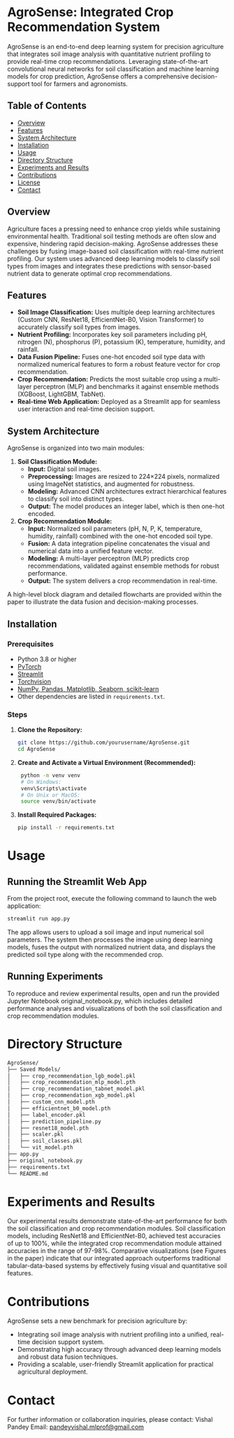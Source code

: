 # AgroSense: Integrated Crop Recommendation System

AgroSense is an end-to-end deep learning system for precision agriculture that integrates soil image analysis with quantitative nutrient profiling to provide real-time crop recommendations. Leveraging state-of-the-art convolutional neural networks for soil classification and machine learning models for crop prediction, AgroSense offers a comprehensive decision-support tool for farmers and agronomists.

## Table of Contents

- [Overview](#overview)
- [Features](#features)
- [System Architecture](#system-architecture)
- [Installation](#installation)
- [Usage](#usage)
- [Directory Structure](#directory-structure)
- [Experiments and Results](#experiments-and-results)
- [Contributions](#contributions)
- [License](#license)
- [Contact](#contact)

## Overview

Agriculture faces a pressing need to enhance crop yields while sustaining environmental health. Traditional soil testing methods are often slow and expensive, hindering rapid decision-making. AgroSense addresses these challenges by fusing image-based soil classification with real-time nutrient profiling. Our system uses advanced deep learning models to classify soil types from images and integrates these predictions with sensor-based nutrient data to generate optimal crop recommendations.

## Features
- **Soil Image Classification:** Uses multiple deep learning architectures (Custom CNN, ResNet18, EfficientNet-B0, Vision Transformer) to accurately classify soil types from images.
- **Nutrient Profiling:** Incorporates key soil parameters including pH, nitrogen (N), phosphorus (P), potassium (K), temperature, humidity, and rainfall.
- **Data Fusion Pipeline:** Fuses one-hot encoded soil type data with normalized numerical features to form a robust feature vector for crop recommendation.
- **Crop Recommendation:** Predicts the most suitable crop using a multi-layer perceptron (MLP) and benchmarks it against ensemble methods (XGBoost, LightGBM, TabNet).
- **Real-time Web Application:** Deployed as a Streamlit app for seamless user interaction and real-time decision support.

## System Architecture

AgroSense is organized into two main modules:
1. **Soil Classification Module:**  
   - **Input:** Digital soil images.  
   - **Preprocessing:** Images are resized to 224×224 pixels, normalized using ImageNet statistics, and augmented for robustness.  
   - **Modeling:** Advanced CNN architectures extract hierarchical features to classify soil into distinct types.  
   - **Output:** The model produces an integer label, which is then one-hot encoded.
2. **Crop Recommendation Module:**  
   - **Input:** Normalized soil parameters (pH, N, P, K, temperature, humidity, rainfall) combined with the one-hot encoded soil type.  
   - **Fusion:** A data integration pipeline concatenates the visual and numerical data into a unified feature vector.  
   - **Modeling:** A multi-layer perceptron (MLP) predicts crop recommendations, validated against ensemble methods for robust performance.  
   - **Output:** The system delivers a crop recommendation in real-time.

A high-level block diagram and detailed flowcharts are provided within the paper to illustrate the data fusion and decision-making processes.

## Installation

### Prerequisites

- Python 3.8 or higher
- [PyTorch](https://pytorch.org/)
- [Streamlit](https://streamlit.io/)
- [Torchvision](https://pytorch.org/vision/)
- [NumPy, Pandas, Matplotlib, Seaborn, scikit-learn](https://scikit-learn.org/)
- Other dependencies are listed in `requirements.txt`.

### Steps

1. **Clone the Repository:**
     ```bash
     git clone https://github.com/yourusername/AgroSense.git
     cd AgroSense
     ```
2. **Create and Activate a Virtual Environment (Recommended):**
   ```bash
    python -m venv venv
    # On Windows:
    venv\Scripts\activate
    # On Unix or MacOS:
    source venv/bin/activate
   ```
3. **Install Required Packages:**
    ```bash
    pip install -r requirements.txt
    ```

# Usage

## **Running the Streamlit Web App**
From the project root, execute the following command to launch the web application:
```bash
streamlit run app.py
```
The app allows users to upload a soil image and input numerical soil parameters. The system then processes the image using deep learning models, fuses the output with normalized nutrient data, and displays the predicted soil type along with the recommended crop.

## Running Experiments
To reproduce and review experimental results, open and run the provided Jupyter Notebook original_notebook.py, which includes detailed performance analyses and visualizations of both the soil classification and crop recommendation modules.


# **Directory Structure**
```txt
AgroSense/
├── Saved Models/
│   ├── crop_recommendation_lgb_model.pkl
│   ├── crop_recommendation_mlp_model.pth
│   ├── crop_recommendation_tabnet_model.pkl
│   ├── crop_recommendation_xgb_model.pkl
│   ├── custom_cnn_model.pth
│   ├── efficientnet_b0_model.pth
│   ├── label_encoder.pkl
│   ├── prediction_pipeline.py
│   ├── resnet18_model.pth
│   ├── scaler.pkl
│   ├── soil_classes.pkl
│   └── vit_model.pth
├── app.py
├── original_notebook.py
├── requirements.txt
└── README.md
```

# Experiments and Results
Our experimental results demonstrate state-of-the-art performance for both the soil classification and crop recommendation modules. Soil classification models, including ResNet18 and EfficientNet-B0, achieved test accuracies of up to 100%, while the integrated crop recommendation module attained accuracies in the range of 97-98%. Comparative visualizations (see Figures in the paper) indicate that our integrated approach outperforms traditional tabular-data-based systems by effectively fusing visual and quantitative soil features.

# Contributions
AgroSense sets a new benchmark for precision agriculture by:
- Integrating soil image analysis with nutrient profiling into a unified, real-time decision support system.
- Demonstrating high accuracy through advanced deep learning models and robust data fusion techniques.
- Providing a scalable, user-friendly Streamlit application for practical agricultural deployment.

# Contact
For further information or collaboration inquiries, please contact:
Vishal Pandey
Email: pandeyvishal.mlprof@gmail.com
